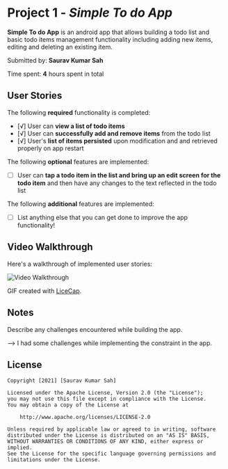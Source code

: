 # Project 1 - *Simple To do App*

**Simple To do App** is an android app that allows building a todo list and basic todo items management functionality including adding new items, editing and deleting an existing item.

Submitted by: **Saurav Kumar Sah**

Time spent: **4** hours spent in total

## User Stories

The following **required** functionality is completed:

* [√] User can **view a list of todo items**
* [√] User can **successfully add and remove items** from the todo list
* [√] User's **list of items persisted** upon modification and and retrieved properly on app restart

The following **optional** features are implemented:

* [ ] User can **tap a todo item in the list and bring up an edit screen for the todo item** and then have any changes to the text reflected in the todo list

The following **additional** features are implemented:

* [ ] List anything else that you can get done to improve the app functionality!

## Video Walkthrough

Here's a walkthrough of implemented user stories:

<img src='https://i.imgur.com/S4Lqxaa.gif' title='Video Walkthrough' width='' alt='Video Walkthrough' />



GIF created with [LiceCap](http://www.cockos.com/licecap/).

## Notes

Describe any challenges encountered while building the app.

--> I had some challenges while implementing the constraint in the app.

## License

    Copyright [2021] [Saurav Kumar Sah]

    Licensed under the Apache License, Version 2.0 (the "License");
    you may not use this file except in compliance with the License.
    You may obtain a copy of the License at

        http://www.apache.org/licenses/LICENSE-2.0

    Unless required by applicable law or agreed to in writing, software
    distributed under the License is distributed on an "AS IS" BASIS,
    WITHOUT WARRANTIES OR CONDITIONS OF ANY KIND, either express or implied.
    See the License for the specific language governing permissions and
    limitations under the License.

